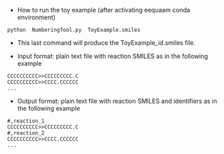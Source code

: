 - How to run the toy example (after activating eequaam conda environment)<br/>

```
python  NumberingTool.py  ToyExample.smiles
```

- This last command will produce the ToyExample_id.smiles file.<br/>


- Input format: plain text file with reaction SMILES as in the following example<br/>

```
CCCCCCCCCC>>CCCCCCCCC.C
CCCCCCCCCC>>CCCC.CCCCCC
...
```

- Output format: plain text file with reaction SMILES and identifiers as in the following example<br/>

```
#,reaction_1
CCCCCCCCCC>>CCCCCCCCC.C
#,reaction_2
CCCCCCCCCC>>CCCC.CCCCCC
...
```